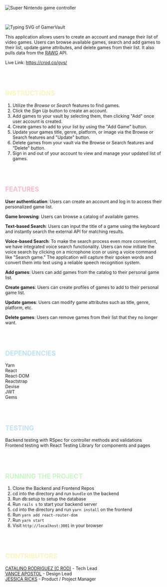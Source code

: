 ![Super Nintendo game controller](https://a-static.besthdwallpaper.com/super-nintendo-controller-wallpaper-1920x1080-13606_48.jpg)

<br>

![Typing SVG of GamerVault](https://readme-typing-svg.demolab.com?font=Fira+Code&weight=700&size=35&pause=1000&color=BEC3FA&width=235&lines=GamerVault)

This application allows users to create an account and manage their list of video games. Users can browse available games, search and add games to their list, update game attributes, and delete games from their list.  It also pulls data from the [RAWG](https://rawg.io/) API.

Live Link: https://crod.co/gvs/

<br>
<br>

## <span style="color: #faf5be">INSTRUCTIONS</span>
1. Utilize the <em>Browse</em> or <em>Search</em> features to find games.
2. Click the <em>Sign Up</em> button to create an account.
3. Add games to your vault by selecting them, then clicking "Add" once user account is created.
4. Create games to add to your list by using the "Add Game" button.
5. Update your games title, genre, platform, or image via the Browse or Search features and "Update" button.
6. Delete games from your vault via the Browse or Search features and “Delete” button.
7. Sign in and out of your account to view and manage your updated list of games.

<br>
<br>

## <span style="color: #fabec3">FEATURES</span>
<strong>User authentication</strong>: Users can create an account and log in to access their personalized game list.

<strong>Game browsing</strong>: Users can browse a catalog of available games.

<strong>Text-based Search</strong>: Users can input the title of a game using the keyboard and instantly search the external API for matching results.

<strong>Voice-based Search</strong>: To make the search process even more convenient, we have integrated voice search functionality. Users can now initiate the voice search by clicking on a microphone icon or using a voice command like "Search game." The application will capture their spoken words and convert them into text using a reliable speech recognition system.

<strong>Add games</strong>: Users can add games from the catalog to their personal game list.

<strong>Create games</strong>: Users can create profiles of games to add to their personal game list.

<strong>Update games</strong>: Users can modify game attributes such as title, genre, platform, etc.

<strong>Delete games</strong>: Users can remove games from their list that they no longer want.

<br>
<br>

## <span style="color: #bee1fa">DEPENDENCIES</span>
Yarn<br>
React<br>
React-DOM<br>
Reactstrap<br>
Devise<br>
JWT<br>
Gems<br>


<br>
<br>

## <span style="color: #bee1fa">TESTING</span>
Backend testing with RSpec for controller methods and validations<br>
Frontend testing with React Testing Library for components and pages<br>


<br>
<br>

## <span style="color: #c3fabe"> RUNNING THE PROJECT
1. Clone the Backend and Frontend Repos
2. cd into the directory and run `bundle` on the backend
3. Run db:setup to setup the database
4. Run `rails s` to start your backend server
2. cd into the directory and run `yarn install` on the frontend
3. Run `yarn add react-router-dom`
4. Run `yarn start`
5. Visit `http://localhost:3001` in your browser

<br>
<br>

## <span style="color: #faf5be"> CONTRIBUTORS
[CATALINO RODRIGUEZ (C ROD)](https://github.com/RodCato) - Tech Lead <br>
[VANCE APOSTOL](https://github.com/m3vance) - Design Lead <br>
[JESSICA RICKS](https://github.com/jricks86) - Product / Project Manager

<br>
<br>
<br>









     